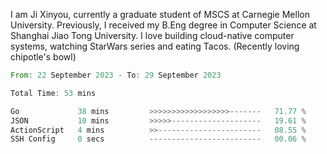 I am Ji Xinyou, currently a graduate student of MSCS at Carnegie Mellon University. Previously, I received my B.Eng degree in Computer Science at Shanghai Jiao Tong University.
I love building cloud-native computer systems, watching StarWars series and eating Tacos. (Recently loving chipotle's bowl)

<!--START_SECTION:waka-->

```rust
From: 22 September 2023 - To: 29 September 2023

Total Time: 53 mins

Go             38 mins         >>>>>>>>>>>>>>>>>>-------   71.77 %
JSON           10 mins         >>>>>--------------------   19.61 %
ActionScript   4 mins          >>-----------------------   08.55 %
SSH Config     0 secs          -------------------------   00.06 %
```

<!--END_SECTION:waka-->
